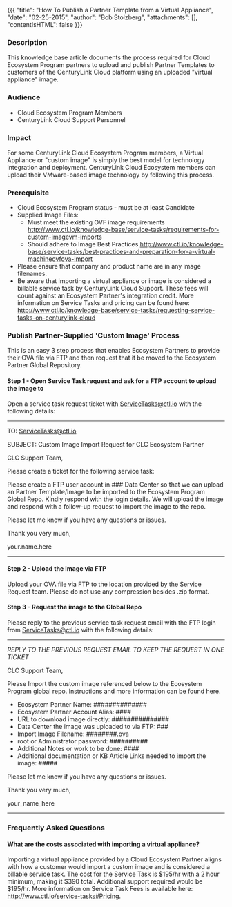 {{{
  "title": "How To Publish a Partner Template from a Virtual Appliance",
  "date": "02-25-2015",
  "author": "Bob Stolzberg",
  "attachments": [],
  "contentIsHTML": false
}}}

### Description
This knowledge base article documents the process required for Cloud Ecosystem Program partners to upload and publish Partner Templates to customers of the CenturyLink Cloud platform using an uploaded "virtual appliance" image.

### Audience
- Cloud Ecosystem Program Members
- CenturyLink Cloud Support Personnel

### Impact
For some CenturyLink Cloud Ecosystem Program members, a Virtual Appliance or "custom image" is simply the best model for technology integration and deployment. CenturyLink Cloud Ecosystem members can upload their VMware-based image technology by following this process.

### Prerequisite
- Cloud Ecosystem Program status - must be at least Candidate
- Supplied Image Files:
    - Must meet the existing OVF image requirements
        http://www.ctl.io/knowledge-base/service-tasks/requirements-for-custom-imagevm-imports
    - Should adhere to Image Best Practices
        http://www.ctl.io/knowledge-base/service-tasks/best-practices-and-preparation-for-a-virtual-machineovfova-import
- Please ensure that company and product name are in any image filenames.
- Be aware that importing a virtual appliance or image is considered a billable service task by CenturyLink Cloud Support. These fees will count against an Ecosystem Partner's integration credit. More information on Service Tasks and pricing can be found here: http://www.ctl.io/knowledge-base/service-tasks/requesting-service-tasks-on-centurylink-cloud

### Publish Partner-Supplied 'Custom Image' Process
This is an easy 3 step process that enables Ecosystem Partners to provide their OVA file via FTP and then request that it be moved to the Ecosystem Partner Global Repository.

#### Step 1 - Open Service Task request and ask for a FTP account to upload the image to
Open a service task request ticket with ServiceTasks@ctl.io with the following details:

----
TO: ServiceTasks@ctl.io

SUBJECT:  Custom Image Import Request for CLC Ecosystem Partner

CLC Support Team,

Please create a ticket for the following service task:

Please create a FTP user account in ### Data Center so that we can upload an Partner Template/Image to be imported to the Ecosystem Program Global Repo. Kindly respond with the login details. We will upload the image and respond with a follow-up request to import the image to the repo.

Please let me know if you have any questions or issues.

Thank you very much,

your.name.here

----

#### Step 2 - Upload the Image via FTP
Upload your OVA file via FTP to the location provided by the Service Request team. Please do not use any compression besides .zip format.

#### Step 3 - Request the image to the Global Repo
Please reply to the previous service task request email with the FTP login from ServiceTasks@ctl.io with the following details:

----
_REPLY TO THE PREVIOUS REQUEST EMAIL TO KEEP THE REQUEST IN ONE TICKET_

CLC Support Team,

Please Import the custom image referenced below to the Ecosystem Program global repo. Instructions and more information can be found here.

- Ecosystem Partner Name: ##############
- Ecosystem Partner Account Alias: ####
- URL to download image directly: ###############
- Data Center the image was uploaded to via FTP: ###
- Import Image Filename:  ########.ova
- root or Administrator password:  ##########
- Additional Notes or work to be done: ####
- Additional documentation or KB Article Links needed to import the image:  #####

Please let me know if you have any questions or issues.

Thank you very much,

your_name_here

----

### Frequently Asked Questions

#### What are the costs associated with importing a virtual appliance?
Importing a virtual appliance provided by a Cloud Ecosystem Partner aligns with how a customer would import a custom image and is considered a billable service task. The cost for the Service Task is $195/hr with a 2 hour minimum, making it $390 total. Additional support required would be $195/hr. More information on Service Task Fees is available here: http://www.ctl.io/service-tasks#Pricing.
